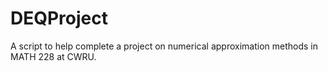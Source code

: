 # DEQProject
A script to help complete a project on numerical approximation methods in MATH 228 at CWRU.
